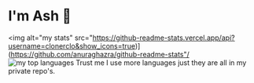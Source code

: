 # I'm Ash 👋

<img alt="my stats" src="https://github-readme-stats.vercel.app/api?username=clonerclo&show_icons=true)](https://github.com/anuraghazra/github-readme-stats"/
<img alt="my top languages" src="https://github-readme-stats.vercel.app/api/top-langs/?username=clonerclo&show_icons=true"/>
Trust me I use more languages just they are all in my private repo's.
